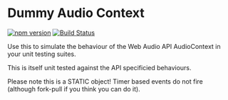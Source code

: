 # Dummy Audio Context
[![npm version](https://badge.fury.io/js/dummy-audio-context.svg)](https://badge.fury.io/js/dummy-audio-context) [![Build Status](https://travis-ci.org/nickjillings/dummy-audio-context.svg?branch=master)](https://travis-ci.org/nickjillings/dummy-audio-context)

Use this to simulate the behaviour of the Web Audio API AudioContext in your unit testing suites.

This is itself unit tested against the API specificied behaviours.

Please note this is a STATIC object! Timer based events do not fire (although fork-pull if you think you can do it).